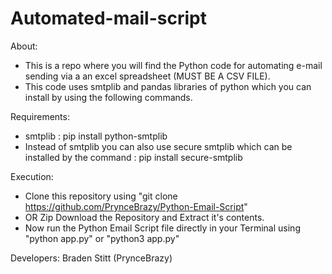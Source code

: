 # Automated-mail-script

About: 
- This is a repo where you will find the Python code for automating e-mail sending via a an excel spreadsheet (MUST BE A CSV FILE).
- This code uses smtplib and pandas libraries of python which you can install by using the following commands.

Requirements:
- smtplib : pip install python-smtplib
- Instead of smtplib you can also use secure smtplib which can be installed by the command : pip install secure-smtplib

Execution:
- Clone this repository using "git clone https://github.com/PrynceBrazy/Python-Email-Script"
- OR Zip Download the Repository and Extract it's contents.
- Now run the Python Email Script file directly in your Terminal using "python app.py" or "python3 app.py"

Developers: Braden Stitt (PrynceBrazy)

